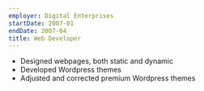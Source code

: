 ```yaml
---
employer: Digital Enterprises
startDate: 2007-01
endDate: 2007-04
title: Web Developer
---
```

- Designed webpages, both static and dynamic
- Developed Wordpress themes
- Adjusted and corrected premium Wordpress themes
